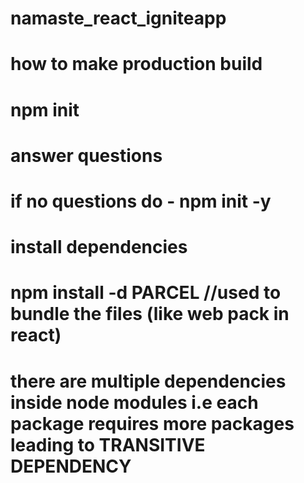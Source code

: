 # namaste_react_igniteapp

# how to make production build
# npm init
# answer questions 
# if no questions do - npm init -y

# install dependencies
# npm install -d PARCEL //used to bundle the files (like web pack in react)
# there are multiple dependencies inside node modules i.e each package requires more packages leading to TRANSITIVE DEPENDENCY